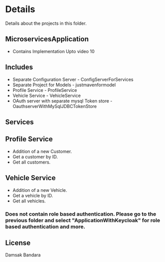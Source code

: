 # Details

Details about the projects in this folder.

## MicroservicesApplication

- Contains Implementation Upto video 10

## Includes

- Separate Configuration Server - ConfigServerForServices
- Separate Project for Models - justmavenformodel
- Profile Service - ProfileService
- Vehicle Service - VehicleService
- OAuth server with separate mysql Token store - OauthserverWithMySqlJDBCTokenStore  

## Services 

## Profile Service

- Addition of a new Customer. 
- Get a customer by ID.
- Get all customers. 


## Vehicle Service

- Addition of a new Vehicle. 
- Get a vehicle by ID.
- Get all vehicles. 

### Does not contain role based authentication. Please go to the previous folder and select "ApplicationWithKeycloak" for role based authentication and more. 

## License
Damsak Bandara